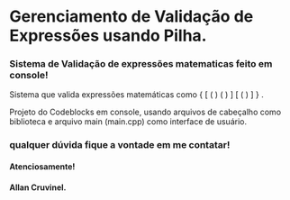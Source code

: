 # Gerenciamento de Validação de Expressões usando Pilha.

### Sistema de Validação de expressões matematicas feito em console!

Sistema que valida expressões matemáticas como { [ ( ) ( ) ] [ ( ) ] } .

Projeto do Codeblocks em console, usando arquivos de cabeçalho como biblioteca e arquivo main (main.cpp) como interface de usuário.

### qualquer dúvida fique a vontade em me contatar!
#### Atenciosamente! 
#### Allan Cruvinel.




